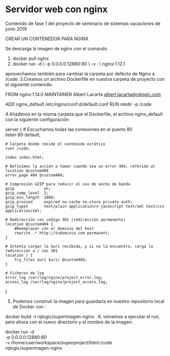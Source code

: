 # Servidor web con nginx
Contenido de fase 1 del proyecto de seminario de sistemas vacaciones de junio 2019


CREAR UN CONTENEDOR PARA NGINX

Se descarga la imagen de nginx con el comando
1. docker pull nginx 
2. docker run -d \ -p 0.0.0.0:12880:80 \ -v <carpeta de contenido>:<cualquier carpeta docker> \ nginx:1.12.1

aprovechamos también para cambiar la carpeta por defecto de Nginx a /code.
3.Creamos un archivo Dockerfile en nuestra carpeta de proyecto con el siguiente contenido:

FROM nginx:1.14.0
MAINTAINER Albert Lacarta <albert.lacarta@rqlogic.com>

ADD nginx_default /etc/nginx/conf.d/default.conf
RUN mkdir -p /code


4.Añadimos en la misma carpeta que el Dockerfile, el archivo nginx_default con la siguiente configuración:

server {
    # Escuchamos todas las conexiones en el puerto 80    
    listen 80 default;

    # Carpeta donde reside el contenido estático
    root /code;

    index index.html;

    # Definimos la acción a tomar cuando sea un error 404, referido al location @custom404
    error_page 404 @custom404;

    # Compresión GZIP para reducir el uso de ancho de banda
    gzip             on;
    gzip_comp_level  2;
    gzip_min_length  1000;
    gzip_proxied     expired no-cache no-store private auth;
    gzip_types       text/plain application/x-javascript text/xml text/css application/xml;

    # Redirección con código 301 (redirección permanente)
    location @custom404 {
        #Reemplazar con el dominio del host
        rewrite .* http://tudominio.com permanent;
    }

    # Intenta cargar la $uri recibida, y si no la encuentra, carga la redirección a / con 301
    location / {
        try_files $uri $uri/ @custom404;
    }

    # Ficheros de log
    error_log /var/log/nginx/project_error.log;
    access_log /var/log/nginx/project_access.log;
}

5. Podemos construir la imagen para guardarla en nuestro repositorio local de Docker con :

docker build -t rqlogic/superimagen-nginx .
6. volvemos a ejecutar el run, pero ahora con el nuevo directorio y el nombre de la imagen:

docker run -d \
    -p 0.0.0.0:12880:80 \
    -v /home/user/workspace/superproject/html:/code \
    rqlogic/superimagen-nginx
